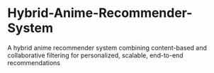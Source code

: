 # Hybrid-Anime-Recommender-System
A hybrid anime recommender system combining content-based and collaborative filtering for personalized, scalable, end-to-end recommendations
